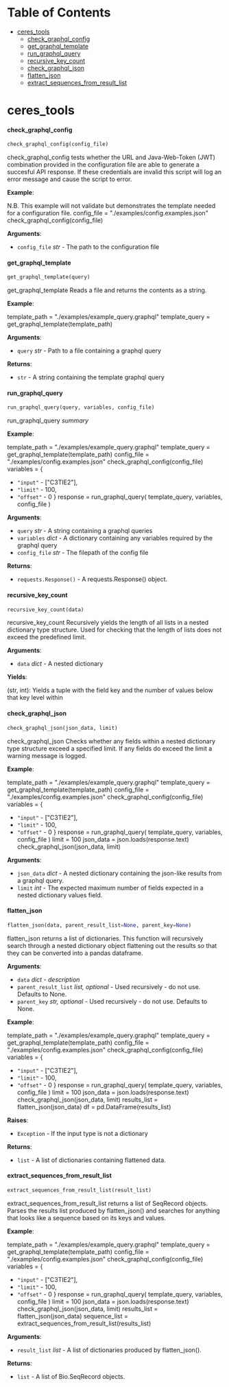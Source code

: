 # Table of Contents

* [ceres\_tools](#ceres_tools)
  * [check\_graphql\_config](#ceres_tools.check_graphql_config)
  * [get\_graphql\_template](#ceres_tools.get_graphql_template)
  * [run\_graphql\_query](#ceres_tools.run_graphql_query)
  * [recursive\_key\_count](#ceres_tools.recursive_key_count)
  * [check\_graphql\_json](#ceres_tools.check_graphql_json)
  * [flatten\_json](#ceres_tools.flatten_json)
  * [extract\_sequences\_from\_result\_list](#ceres_tools.extract_sequences_from_result_list)

<a name="ceres_tools"></a>
# ceres\_tools

<a name="ceres_tools.check_graphql_config"></a>
#### check\_graphql\_config

```python
check_graphql_config(config_file)
```

check_graphql_config tests whether the URL and Java-Web-Token (JWT)
combination provided in the configuration file are able to generate
a succesful API response. If these credentials are invalid this script
will log an error message and cause the script to error.

**Example**:

  N.B. This example will not validate but demonstrates the template needed for
  a configuration file.
  config_file = "./examples/config.examples.json"
  check_graphql_config(config_file)
  

**Arguments**:

- `config_file` _str_ - The path to the configuration file

<a name="ceres_tools.get_graphql_template"></a>
#### get\_graphql\_template

```python
get_graphql_template(query)
```

get_graphql_template Reads a file and returns the contents
as a string.

**Example**:

  template_path = "./examples/example_query.graphql"
  template_query = get_graphql_template(template_path)
  

**Arguments**:

- `query` _str_ - Path to a file containing a graphql query
  

**Returns**:

- `str` - A string containing the template graphql query

<a name="ceres_tools.run_graphql_query"></a>
#### run\_graphql\_query

```python
run_graphql_query(query, variables, config_file)
```

run_graphql_query _summary_

**Example**:

  template_path = "./examples/example_query.graphql"
  template_query = get_graphql_template(template_path)
  config_file = "./examples/config.examples.json"
  check_graphql_config(config_file)
  variables = {
- `"input"` - ["C3TIE2"],
- `"limit"` - 100,
- `"offset"` - 0
  }
  response = run_graphql_query(
  template_query,
  variables,
  config_file
  )
  

**Arguments**:

- `query` _str_ - A string containing a graphql queries
- `variables` _dict_ - A dictionary containing any variables required by
  the graphql query
- `config_file` _str_ - The filepath of the config file
  

**Returns**:

- `requests.Response()` - A requests.Response() object.

<a name="ceres_tools.recursive_key_count"></a>
#### recursive\_key\_count

```python
recursive_key_count(data)
```

recursive_key_count Recursively yields the length of all
lists in a nested dictionary type structure. Used for checking
that the length of lists does not exceed the predefined limit.

**Arguments**:

- `data` _dict_ - A nested dictionary
  

**Yields**:

  (str, int): Yields a tuple with the field key and the number of values below
  that key level within

<a name="ceres_tools.check_graphql_json"></a>
#### check\_graphql\_json

```python
check_graphql_json(json_data, limit)
```

check_graphql_json Checks whether any fields within
a nested dictionary type structure exceed a specified limit.
If any fields do exceed the limit a warning message is logged.

**Example**:

  template_path = "./examples/example_query.graphql"
  template_query = get_graphql_template(template_path)
  config_file = "./examples/config.examples.json"
  check_graphql_config(config_file)
  variables = {
- `"input"` - ["C3TIE2"],
- `"limit"` - 100,
- `"offset"` - 0
  }
  response = run_graphql_query(
  template_query,
  variables,
  config_file
  )
  limit = 100
  json_data = json.loads(response.text)
  check_graphql_json(json_data, limit)
  

**Arguments**:

- `json_data` _dict_ - A nested dictionary containing the json-like results
  from a graphql query.
- `limit` _int_ - The expected maximum number of fields expected
  in a nested dictionary values field.

<a name="ceres_tools.flatten_json"></a>
#### flatten\_json

```python
flatten_json(data, parent_result_list=None, parent_key=None)
```

flatten_json returns a list of dictionaries. This function will recursively
search through a nested dictionary object flattening out the results
so that they can be converted into a pandas dataframe.

**Arguments**:

- `data` _dict_ - _description_
- `parent_result_list` _list, optional_ - Used recursively - do not use. Defaults to None.
- `parent_key` _str, optional_ - Used recursively - do not use. Defaults to None.
  

**Example**:

  template_path = "./examples/example_query.graphql"
  template_query = get_graphql_template(template_path)
  config_file = "./examples/config.examples.json"
  check_graphql_config(config_file)
  variables = {
- `"input"` - ["C3TIE2"],
- `"limit"` - 100,
- `"offset"` - 0
  }
  response = run_graphql_query(
  template_query,
  variables,
  config_file
  )
  limit = 100
  json_data = json.loads(response.text)
  check_graphql_json(json_data, limit)
  results_list = flatten_json(json_data)
  df = pd.DataFrame(results_list)
  

**Raises**:

- `Exception` - If the input type is not a dictionary
  

**Returns**:

- `list` - A list of dictionaries containing flattened data.

<a name="ceres_tools.extract_sequences_from_result_list"></a>
#### extract\_sequences\_from\_result\_list

```python
extract_sequences_from_result_list(result_list)
```

extract_sequences_from_result_list returns a list of SeqRecord objects.
Parses the results list produced by flatten_json() and searches for anything
that looks like a sequence based on its keys and values.

**Example**:

  template_path = "./examples/example_query.graphql"
  template_query = get_graphql_template(template_path)
  config_file = "./examples/config.examples.json"
  check_graphql_config(config_file)
  variables = {
- `"input"` - ["C3TIE2"],
- `"limit"` - 100,
- `"offset"` - 0
  }
  response = run_graphql_query(
  template_query,
  variables,
  config_file
  )
  limit = 100
  json_data = json.loads(response.text)
  check_graphql_json(json_data, limit)
  results_list = flatten_json(json_data)
  sequence_list = extract_sequences_from_result_list(results_list)
  

**Arguments**:

- `result_list` _list_ - A list of dictionaries produced by flatten_json().
  

**Returns**:

- `list` - A list of Bio.SeqRecord objects.

